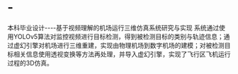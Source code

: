 # -
本科毕业设计----基于视频理解的机场运行三维仿真系统研究与实现      系统通过使用YOLOv5算法对监控视频进行目标检测，得到被检测目标的类别与轨迹信息；通过虚幻引擎对机场进行三维重建，实现由物理机场到数字机场的建模；对被检测目标相关信息使用透视变换等方法再处理，并导入虚幻引擎，实现了飞行区飞机运行过程的3D仿真。

